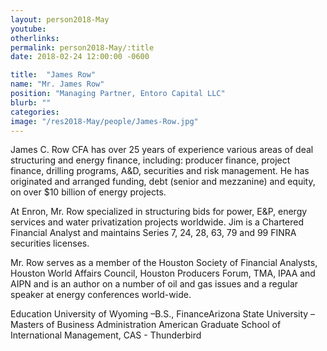 ```yaml
---
layout: person2018-May
youtube: 
otherlinks: 
permalink: person2018-May/:title
date: 2018-02-24 12:00:00 -0600

title:  "James Row"
name: "Mr. James Row"
position: "Managing Partner, Entoro Capital LLC"
blurb: ""
categories: 
image: "/res2018-May/people/James-Row.jpg"
---
```


James C. Row CFA has over 25 years of experience various areas of deal structuring and energy finance, including: producer finance, project finance, drilling programs, A&D, securities and risk management. He has originated and arranged funding, debt (senior and mezzanine) and equity, on over $10 billion of energy projects. 

At Enron, Mr. Row specialized in structuring bids for power, E&P, energy services and water privatization projects worldwide. Jim is a Chartered Financial Analyst and maintains Series 7, 24, 28, 63, 79 and 99 FINRA securities licenses. 

Mr. Row serves as a member of the Houston Society of Financial Analysts, Houston World Affairs Council, Houston Producers Forum, TMA, IPAA and AIPN and is an author on a number of oil and gas issues and a regular speaker at energy conferences world-wide. 

Education
University of Wyoming –B.S., 
FinanceArizona State University – Masters of Business Administration
American Graduate School of International Management, CAS - Thunderbird
